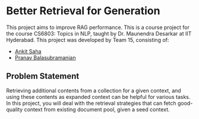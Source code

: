 # Better Retrieval for Generation
This project aims to improve RAG performance. This is a course project for the course CS6803: Topics in NLP, taught by Dr. Maunendra Desarkar at IIT Hyderabad. This project was developed by Team 15, consisting of:
- [Ankit Saha](https://github.com/Ankit-Saha-2003)
- [Pranav Balasubramanian](https://github.com/Pranavb060504)

## Problem Statement
Retrieving additional contents from a collection for a given context, and using these contents as expanded context can be helpful for various tasks. In this project, you will deal with the retrieval strategies that can fetch good-quality context from existing document pool, given a seed context.
